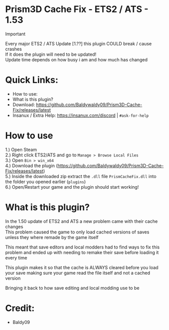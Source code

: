 # Prism3D Cache Fix - ETS2 / ATS - 1.53

> [!IMPORTANT]
> Every major ETS2 / ATS Update [1.??] this plugin COULD break / cause crashes<br>
>  If it does the plugin will need to be updated!<br>
> Update time depends on how busy i am and how much has changed

# Quick Links:
- How to use: 
- What is this plugin? 
- Download: https://github.com/Baldywaldy09/Prism3D-Cache-Fix/releases/latest
- Insanux / Extra Help: https://insanux.com/discord | `#ask-for-help`


# How to use
1.) Open Steam<br>
2.) Right click ETS2/ATS and go to `Manage > Browse Local Files`<br>
3.) Open `Bin > win_x64`<br>
4.) Download the plugin (https://github.com/Baldywaldy09/Prism3D-Cache-Fix/releases/latest)<br>
5.) Inside the downloaded zip extract the `.dll` file `PrismCacheFix.dll` into the folder you opened earlier (`plugins`)<br>
6.) Open/Restart your game and the plugin should start working!<br>

# What is this plugin?
In the 1.50 update of ETS2 and ATS a new problem came with their cache changes <br>
This problem caused the game to only load cached versions of saves unless they where remade by the game itself<br>

This meant that save editors and local modders had to find ways to fix this problem and ended up with needing to remake their save before loading it every time<br>

This plugin makes it so that the cache is ALWAYS cleared before you load your save making sure your game read the file itself and not a cached version<br>

Bringing it back to how save editing and local modding use to be

# Credit: 
- Baldy09
